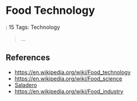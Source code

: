 # Food Technology

: 15
Tags: Technology

> …
> 

## References

- https://en.wikipedia.org/wiki/Food_technology
- https://en.wikipedia.org/wiki/Food_science
- [Saladero](https://es.wikipedia.org/wiki/Saladero)
- https://en.wikipedia.org/wiki/Food_industry